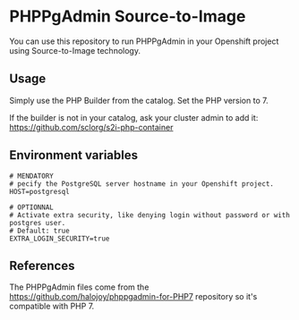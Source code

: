 # PHPPgAdmin Source-to-Image
You can use this repository to run PHPPgAdmin in your Openshift project using
Source-to-Image technology.

## Usage
Simply use the PHP Builder from the catalog. Set the PHP version to 7.

If the builder is not in your catalog, ask your cluster admin to add it:
https://github.com/sclorg/s2i-php-container

## Environment variables
```
# MENDATORY
# pecify the PostgreSQL server hostname in your Openshift project.
HOST=postgresql

# OPTIONNAL
# Activate extra security, like denying login without password or with postgres user.
# Default: true
EXTRA_LOGIN_SECURITY=true
```

## References
The PHPPgAdmin files come from the https://github.com/halojoy/phppgadmin-for-PHP7
repository so it's compatible with PHP 7.
